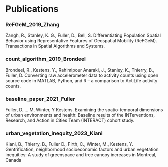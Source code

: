 # Publications

### ReFGeM_2019_Zhang

Zangh, R., Stanley, K. G., Fuller, D., Bell, S. Differentiating Population Spatial Behavior using Representative Features of Geospatial Mobility (ReFGeM). Transactions in Spatial Algorithms and Systems. 

### count_algorithm_2019_Brondeel

Brondeel, R., Kestens, Y., Rahimipour Anaraki, J., Stanley, K., Thierry, B., Fuller, D. Converting raw accelerometer data to activity counts using open source code in MATLAB, Python, and R – a comparison to ActiLife activity counts. 

### baseline_paper_2021_Fuller

Fuller, D..... M, Winter, Y Kestens. Examining the spatio-temporal dimensions of urban environments and health: Baseline results of the INTerventions, Research, and Action in Cities Team (INTERACT) cohort study. 

### urban_vegetation_inequity_2023_Kiani

Kiani, B., Thierry, B., Fuller D., Firth, C., Winter, M., Kestens, Y. Gentrification, neighborhood socioeconomic factors and urban vegetation inequities: A study of greenspace and tree canopy increases in Montreal, Canada